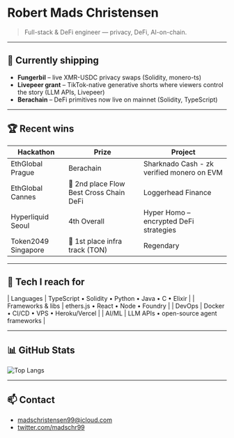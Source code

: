 <!-- README.md -->
# Robert Mads Christensen

> Full-stack & DeFi engineer — privacy, DeFi, AI-on-chain.

---

## 🔭 Currently shipping

- **Fungerbil** – live XMR-USDC privacy swaps (Solidity, monero-ts)  
- **Livepeer grant** – TikTok-native generative shorts where viewers control the story (LLM APIs, Livepeer)  
- **Berachain** – DeFi primitives now live on mainnet (Solidity, TypeScript)

---
## 🏆 Recent wins

| Hackathon | Prize | Project |
|-----------|-------|---------|
| EthGlobal Prague | Berachain | Sharknado Cash - zk verified monero on EVM |
| EthGlobal Cannes | 🥈 2nd place Flow Best Cross Chain DeFi | Loggerhead Finance |
| Hyperliquid Seoul | 4th Overall | Hyper Homo – encrypted DeFi strategies |
| Token2049 Singapore | 🥇 1st place infra track (TON) | Regendary |

---

## 🧰 Tech I reach for

| Languages | TypeScript • Solidity • Python • Java • C • Elixir |
| Frameworks & libs | ethers.js • React • Node • Foundry |
| DevOps | Docker • CI/CD • VPS • Heroku/Vercel |
| AI/ML | LLM APIs • open-source agent frameworks |

---

## 📊 GitHub Stats

![Top Langs](https://github-readme-stats.vercel.app/api/top-langs/?username=madschristensen99&theme=transparent&hide_border=true&layout=compact)

---

## 📫 Contact

- madschristensen99@icloud.com  
- [twitter.com/madschr99](https://twitter.com/madschr99)

